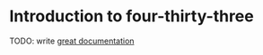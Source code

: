 # Introduction to four-thirty-three

TODO: write [great documentation](http://jacobian.org/writing/what-to-write/)

